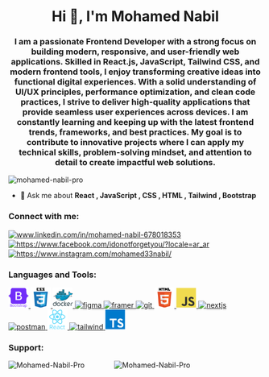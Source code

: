 <h1 align="center">Hi 👋, I'm Mohamed Nabil</h1>
<h3 align="center">I am a passionate Frontend Developer with a strong focus on building modern, responsive, and user-friendly web applications. Skilled in React.js, JavaScript, Tailwind CSS, and modern frontend tools, I enjoy transforming creative ideas into functional digital experiences. With a solid understanding of UI/UX principles, performance optimization, and clean code practices, I strive to deliver high-quality applications that provide seamless user experiences across devices. I am constantly learning and keeping up with the latest frontend trends, frameworks, and best practices. My goal is to contribute to innovative projects where I can apply my technical skills, problem-solving mindset, and attention to detail to create impactful web solutions.</h3>

<p align="left"> <img src="https://komarev.com/ghpvc/?username=mohamed-nabil-pro&label=Profile%20views&color=0e75b6&style=flat" alt="mohamed-nabil-pro" /> </p>

- 💬 Ask me about **React , JavaScript , CSS , HTML , Tailwind , Bootstrap**

<h3 align="left">Connect with me:</h3>
<p align="left">
<a href="https://linkedin.com/in/www.linkedin.com/in/mohamed-nabil-678018353" target="blank"><img align="center" src="https://raw.githubusercontent.com/rahuldkjain/github-profile-readme-generator/master/src/images/icons/Social/linked-in-alt.svg" alt="www.linkedin.com/in/mohamed-nabil-678018353" height="30" width="40" /></a>
<a href="https://fb.com/https://www.facebook.com/idonotforgetyou/?locale=ar_ar" target="blank"><img align="center" src="https://raw.githubusercontent.com/rahuldkjain/github-profile-readme-generator/master/src/images/icons/Social/facebook.svg" alt="https://www.facebook.com/idonotforgetyou/?locale=ar_ar" height="30" width="40" /></a>
<a href="https://instagram.com/https://www.instagram.com/mohamed33nabil/" target="blank"><img align="center" src="https://raw.githubusercontent.com/rahuldkjain/github-profile-readme-generator/master/src/images/icons/Social/instagram.svg" alt="https://www.instagram.com/mohamed33nabil/" height="30" width="40" /></a>
</p>

<h3 align="left">Languages and Tools:</h3>
<p align="left"> <a href="https://getbootstrap.com" target="_blank" rel="noreferrer"> <img src="https://raw.githubusercontent.com/devicons/devicon/master/icons/bootstrap/bootstrap-plain-wordmark.svg" alt="bootstrap" width="40" height="40"/> </a> <a href="https://www.w3schools.com/css/" target="_blank" rel="noreferrer"> <img src="https://raw.githubusercontent.com/devicons/devicon/master/icons/css3/css3-original-wordmark.svg" alt="css3" width="40" height="40"/> </a> <a href="https://www.docker.com/" target="_blank" rel="noreferrer"> <img src="https://raw.githubusercontent.com/devicons/devicon/master/icons/docker/docker-original-wordmark.svg" alt="docker" width="40" height="40"/> </a> <a href="https://www.figma.com/" target="_blank" rel="noreferrer"> <img src="https://www.vectorlogo.zone/logos/figma/figma-icon.svg" alt="figma" width="40" height="40"/> </a> <a href="https://www.framer.com/" target="_blank" rel="noreferrer"> <img src="https://www.vectorlogo.zone/logos/framer/framer-icon.svg" alt="framer" width="40" height="40"/> </a> <a href="https://git-scm.com/" target="_blank" rel="noreferrer"> <img src="https://www.vectorlogo.zone/logos/git-scm/git-scm-icon.svg" alt="git" width="40" height="40"/> </a> <a href="https://www.w3.org/html/" target="_blank" rel="noreferrer"> <img src="https://raw.githubusercontent.com/devicons/devicon/master/icons/html5/html5-original-wordmark.svg" alt="html5" width="40" height="40"/> </a> <a href="https://developer.mozilla.org/en-US/docs/Web/JavaScript" target="_blank" rel="noreferrer"> <img src="https://raw.githubusercontent.com/devicons/devicon/master/icons/javascript/javascript-original.svg" alt="javascript" width="40" height="40"/> </a> <a href="https://nextjs.org/" target="_blank" rel="noreferrer"> <img src="https://cdn.worldvectorlogo.com/logos/nextjs-2.svg" alt="nextjs" width="40" height="40"/> </a> <a href="https://postman.com" target="_blank" rel="noreferrer"> <img src="https://www.vectorlogo.zone/logos/getpostman/getpostman-icon.svg" alt="postman" width="40" height="40"/> </a> <a href="https://reactjs.org/" target="_blank" rel="noreferrer"> <img src="https://raw.githubusercontent.com/devicons/devicon/master/icons/react/react-original-wordmark.svg" alt="react" width="40" height="40"/> </a> <a href="https://tailwindcss.com/" target="_blank" rel="noreferrer"> <img src="https://www.vectorlogo.zone/logos/tailwindcss/tailwindcss-icon.svg" alt="tailwind" width="40" height="40"/> </a> <a href="https://www.typescriptlang.org/" target="_blank" rel="noreferrer"> <img src="https://raw.githubusercontent.com/devicons/devicon/master/icons/typescript/typescript-original.svg" alt="typescript" width="40" height="40"/> </a> </p>

<h3 align="left">Support:</h3>
<p><a href="https://www.buymeacoffee.com/Mohamed-Nabil-Pro"> <img align="left" src="https://cdn.buymeacoffee.com/buttons/v2/default-yellow.png" height="50" width="210" alt="Mohamed-Nabil-Pro" /></a><a href="https://ko-fi.com/Mohamed-Nabil-Pro"> <img align="left" src="https://cdn.ko-fi.com/cdn/kofi3.png?v=3" height="50" width="210" alt="Mohamed-Nabil-Pro" /></a></p><br><br>
